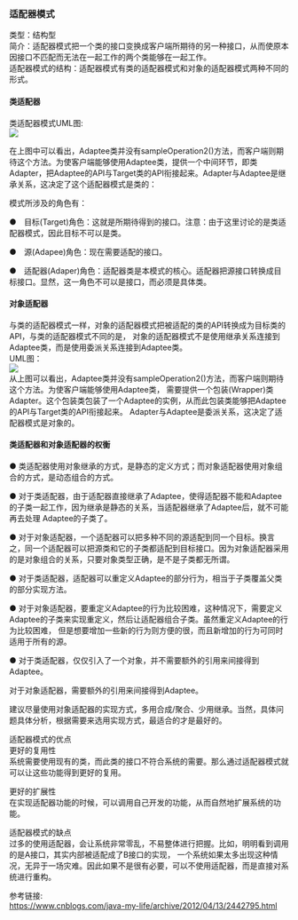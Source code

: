 ### 适配器模式
类型：结构型     
简介：适配器模式把一个类的接口变换成客户端所期待的另一种接口，从而使原本因接口不匹配而无法在一起工作的两个类能够在一起工作。   
适配器模式的结构：适配器模式有类的适配器模式和对象的适配器模式两种不同的形式。  

#### 类适配器
类适配器模式UML图:  
![](https://ws1.sinaimg.cn/large/006mOQRagy1g48krruwmgj30h8081dfu.jpg)  

在上图中可以看出，Adaptee类并没有sampleOperation2()方法，而客户端则期待这个方法。为使客户端能够使用Adaptee类，提供一个中间环节，即类Adapter，把Adaptee的API与Target类的API衔接起来。Adapter与Adaptee是继承关系，这决定了这个适配器模式是类的：

模式所涉及的角色有：

●　目标(Target)角色：这就是所期待得到的接口。注意：由于这里讨论的是类适配器模式，因此目标不可以是类。

●　源(Adapee)角色：现在需要适配的接口。

●　适配器(Adaper)角色：适配器类是本模式的核心。适配器把源接口转换成目标接口。显然，这一角色不可以是接口，而必须是具体类。

#### 对象适配器
与类的适配器模式一样，对象的适配器模式把被适配的类的API转换成为目标类的API，与类的适配器模式不同的是，
对象的适配器模式不是使用继承关系连接到Adaptee类，而是使用委派关系连接到Adaptee类。    
UML图：  
![](https://ws1.sinaimg.cn/large/006mOQRagy1g48l3mt3wzj30hp0953yl.jpg)  
从上图可以看出，Adaptee类并没有sampleOperation2()方法，而客户端则期待这个方法。为使客户端能够使用Adaptee类，
需要提供一个包装(Wrapper)类Adapter。这个包装类包装了一个Adaptee的实例，从而此包装类能够把Adaptee的API与Target类的API衔接起来。
Adapter与Adaptee是委派关系，这决定了适配器模式是对象的。   

#### 类适配器和对象适配器的权衡
● 类适配器使用对象继承的方式，是静态的定义方式；而对象适配器使用对象组合的方式，是动态组合的方式。

● 对于类适配器，由于适配器直接继承了Adaptee，使得适配器不能和Adaptee的子类一起工作，因为继承是静态的关系，当适配器继承了Adaptee后，就不可能再去处理  Adaptee的子类了。

● 对于对象适配器，一个适配器可以把多种不同的源适配到同一个目标。换言之，同一个适配器可以把源类和它的子类都适配到目标接口。因为对象适配器采用的是对象组合的关系，只要对象类型正确，是不是子类都无所谓。

● 对于类适配器，适配器可以重定义Adaptee的部分行为，相当于子类覆盖父类的部分实现方法。  

● 对于对象适配器，要重定义Adaptee的行为比较困难，这种情况下，需要定义Adaptee的子类来实现重定义，然后让适配器组合子类。虽然重定义Adaptee的行为比较困难，
 但是想要增加一些新的行为则方便的很，而且新增加的行为可同时适用于所有的源。  

● 对于类适配器，仅仅引入了一个对象，并不需要额外的引用来间接得到Adaptee。  

 对于对象适配器，需要额外的引用来间接得到Adaptee。  

建议尽量使用对象适配器的实现方式，多用合成/聚合、少用继承。当然，具体问题具体分析，根据需要来选用实现方式，最适合的才是最好的。  

适配器模式的优点  
更好的复用性  
系统需要使用现有的类，而此类的接口不符合系统的需要。那么通过适配器模式就可以让这些功能得到更好的复用。

更好的扩展性  
在实现适配器功能的时候，可以调用自己开发的功能，从而自然地扩展系统的功能。

适配器模式的缺点  
过多的使用适配器，会让系统非常零乱，不易整体进行把握。比如，明明看到调用的是A接口，其实内部被适配成了B接口的实现，
一个系统如果太多出现这种情况，无异于一场灾难。因此如果不是很有必要，可以不使用适配器，而是直接对系统进行重构。


参考链接:  
https://www.cnblogs.com/java-my-life/archive/2012/04/13/2442795.html  





